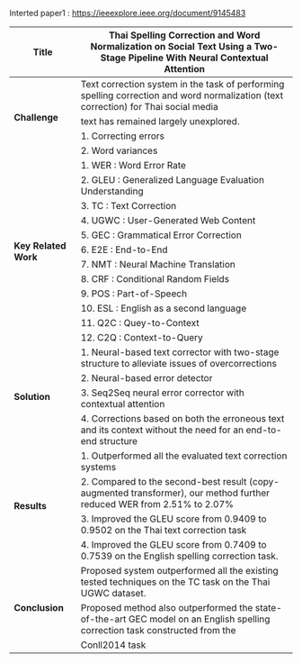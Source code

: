 Interted paper1 : https://ieeexplore.ieee.org/document/9145483


<table class="tg">
<thead>
  <tr>
    <th class="tg-0pky"><span style="font-weight:bold">Title</span></th>
    <th class="tg-0pky">Thai Spelling Correction and Word Normalization on Social Text Using a Two-Stage Pipeline With Neural Contextual Attention</th>
  </tr>
</thead>
<tbody>
  <tr>
    <td class="tg-0pky" rowspan="4"><span style="font-weight:bold">Challenge</span></td>
    <td class="tg-0pky">Text correction system in the task of performing spelling correction and word normalization (text correction) for Thai social media</td>
  </tr>
  <tr>
    <td class="tg-0pky">text has remained largely unexplored.</td>
  </tr>
  <tr>
    <td class="tg-0pky">1. Correcting errors</td>
  </tr>
  <tr>
    <td class="tg-0pky">2. Word variances</td>
  </tr>
  <tr>
    <td class="tg-0pky" rowspan="12"><span style="font-weight:bold">Key Related Work</span></td>
    <td class="tg-0pky">1. WER : Word Error Rate</td>
  </tr>
  <tr>
    <td class="tg-0pky">2. GLEU : Generalized Language Evaluation Understanding</td>
  </tr>
  <tr>
    <td class="tg-0lax">3. TC : Text Correction</td>
  </tr>
  <tr>
    <td class="tg-0lax">4. UGWC : User-Generated Web Content</td>
  </tr>
  <tr>
    <td class="tg-0lax">5. GEC : Grammatical Error Correction</td>
  </tr>
  <tr>
    <td class="tg-0lax">6. E2E : End-to-End</td>
  </tr>
  <tr>
    <td class="tg-0lax">7. NMT : Neural Machine Translation</td>
  </tr>
  <tr>
    <td class="tg-0lax">8. CRF : Conditional Random Fields</td>
  </tr>
  <tr>
    <td class="tg-0lax">9. POS : Part-of-Speech</td>
  </tr>
  <tr>
    <td class="tg-0lax">10. ESL : English as a second language</td>
  </tr>
  <tr>
    <td class="tg-0lax">11. Q2C : Quey-to-Context</td>
  </tr>
  <tr>
    <td class="tg-0lax">12. C2Q : Context-to-Query</td>
  </tr>
  <tr>
    <td class="tg-0pky" rowspan="4"><span style="font-weight:bold">Solution</span></td>
    <td class="tg-0pky">1. Neural-based text corrector with two-stage structure to alleviate issues of overcorrections</td>
  </tr>
  <tr>
    <td class="tg-0pky">2. Neural-based error detector</td>
  </tr>
  <tr>
    <td class="tg-0pky">3. Seq2Seq neural error corrector with contextual attention</td>
  </tr>
  <tr>
    <td class="tg-0pky">4. Corrections based on both the erroneous text and its context without the need for an end-to-end structure</td>
  </tr>
  <tr>
    <td class="tg-0pky" rowspan="4"><span style="font-weight:bold">Results</span></td>
    <td class="tg-0pky">1. Outperformed all the evaluated text correction systems</td>
  </tr>
  <tr>
    <td class="tg-0pky">2. Compared to the second-best result (copy-augmented transformer), our method further reduced WER from 2.51% to 2.07%</td>
  </tr>
  <tr>
    <td class="tg-0pky">3. Improved the GLEU score from 0.9409 to 0.9502 on the Thai text correction task</td>
  </tr>
  <tr>
    <td class="tg-0pky">4. Improved the GLEU score from 0.7409 to 0.7539 on the English spelling correction task.</td>
  </tr>
  <tr>
    <td class="tg-0pky" rowspan="3"><span style="font-weight:bold">Conclusion</span></td>
    <td class="tg-0pky">Proposed system outperformed all the existing tested techniques on the TC task on the Thai UGWC dataset.</td>
  </tr>
  <tr>
    <td class="tg-0pky">Proposed method also outperformed the state-of-the-art GEC model on an English spelling correction task constructed from the</td>
  </tr>
  <tr>
    <td class="tg-0pky">Conll2014 task</td>
  </tr>
</tbody>
</table>
